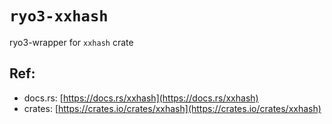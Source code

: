 # `ryo3-xxhash`

ryo3-wrapper for `xxhash` crate

[//]: # (<GENERATED>)

## Ref:

- docs.rs: [https://docs.rs/xxhash](https://docs.rs/xxhash)
- crates: [https://crates.io/crates/xxhash](https://crates.io/crates/xxhash)

[//]: # (</GENERATED>)
